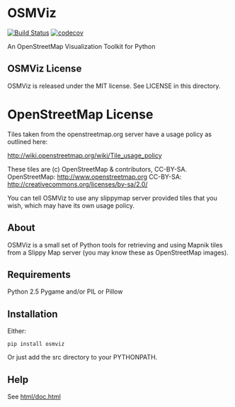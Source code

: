 # OSMViz

[![Build Status](https://travis-ci.org/hugovk/osmviz.svg?branch=master)](https://travis-ci.org/hugovk/osmviz)
[![codecov](https://codecov.io/gh/hugovk/osmviz/branch/master/graph/badge.svg)](https://codecov.io/gh/hugovk/osmviz)

An OpenStreetMap Visualization Toolkit for Python

## OSMViz License

OSMViz is released under the MIT license.
See LICENSE in this directory.


# OpenStreetMap License

Tiles taken from the openstreetmap.org server
have a usage policy as outlined here:

http://wiki.openstreetmap.org/wiki/Tile_usage_policy

These tiles are (c) OpenStreetMap & contributors, CC-BY-SA.
OpenStreetMap: http://www.openstreetmap.org
CC-BY-SA: http://creativecommons.org/licenses/by-sa/2.0/

You can tell OSMViz to use any slippymap server provided
tiles that you wish, which may have its own usage policy.

## About

OSMViz is a small set of Python tools for retrieving
and using Mapnik tiles from a Slippy Map server
(you may know these as OpenStreetMap images).

## Requirements

Python 2.5
Pygame and/or PIL or Pillow

## Installation

Either:

    pip install osmviz

Or just add the src directory to your PYTHONPATH.

## Help

See [html/doc.html](https://hugovk.github.io/osmviz/html/doc.html)
